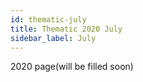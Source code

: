 ```yaml
---
id: thematic-july
title: Thematic 2020 July
sidebar_label: July
---
```


2020 page(will be filled soon)
